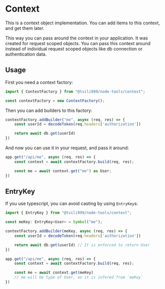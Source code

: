 # Context

This is a context object implementation. You can add items to this context, and get them later.

This way you can pass around the context in your application. It was created for request scoped objects. You can pass this context around instead of individual request scoped objects like db connection or authentication data.

## Usage

First you need a context factory:

```ts
import { ContextFactory } from "@tvili999/node-tools/context";

const contextFactory = new ContextFactory();
```

Then you can add builders to this factory:

```ts
contextFactory.addBuilder("me", async (req, res) => {
    const userId = decodeToken(req.headers['authorization'])

    return await db.get(userId)
})
```

And now you can use it in your request, and pass it around:

```ts
app.get("/api/me", async (req, res) => {
    const context = await contextFactory.build(req, res);

    const me = await context.get("me") as User;
})
```


## EntryKey

If you use typescript, you can avoid casting by using `EntryKey`s:

```ts
import { EntryKey } from "@tvili999/node-tools/context";

const meKey: EntryKey<User> = Symbol("me");

contextFactory.addBuilder(meKey, async (req, res) => {
    const userId = decodeToken(req.headers['authorization'])

    return await db.get(userId) // It is enforced to return User
})

app.get("/api/me", async (req, res) => {
    const context = await contextFactory.build(req, res);

    const me = await context.get(meKey)
    // me will be type of User, as it is infered from `meKey`
})
```
